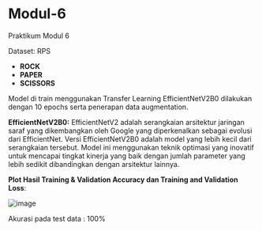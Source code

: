 # Modul-6
Praktikum Modul 6

Dataset: RPS

- **ROCK**
- **PAPER**
- **SCISSORS**

Model di train menggunakan Transfer Learning EfficientNetV2B0 dilakukan dengan 10 epochs serta penerapan data augmentation.

**EfficientNetV2B0:**
EfficientNetV2 adalah serangkaian arsitektur jaringan saraf yang dikembangkan oleh Google yang diperkenalkan sebagai evolusi dari EfficientNet. Versi EfficientNetV2B0 adalah model yang lebih kecil dari serangkaian tersebut. Model ini menggunakan teknik optimasi yang inovatif untuk mencapai tingkat kinerja yang baik dengan jumlah parameter yang lebih sedikit dibandingkan dengan arsitektur lainnya.

**Plot Hasil Training & Validation Accuracy dan Training and Validation Loss**:

![image](https://github.com/vallentaustin/Modul-6/assets/140235444/2857a970-ad95-473e-9eb5-d0d622534cc4)


Akurasi pada test data : 100%



